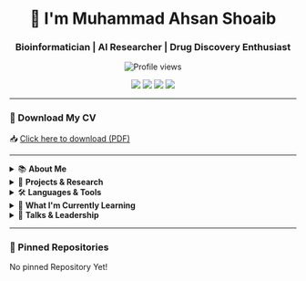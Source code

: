 <h1 align="center">👋 I'm Muhammad Ahsan Shoaib</h1>
<h3 align="center"> Bioinformatician | AI Researcher | Drug Discovery Enthusiast</h3>

<p align="center">
  <img src="https://komarev.com/ghpvc/?username=mahsanshoaib1&label=Profile%20views&color=0e75b6&style=flat" alt="Profile views" />
</p>

<p align="center">
  <a href="mailto:mahsan.202101873@gcuf.edu.pk"><img src="https://img.shields.io/badge/Gmail-D14836?style=for-the-badge&logo=gmail&logoColor=white" /></a>
  <a href="https://www.linkedin.com/in/muhammadahsanshoaib/"><img src="https://img.shields.io/badge/LinkedIn-0077B5?style=for-the-badge&logo=linkedin&logoColor=white" /></a>
  <a href="https://twitter.com/mahsanshoaib"><img src="https://img.shields.io/badge/Twitter-1DA1F2?style=for-the-badge&logo=twitter&logoColor=white" /></a>
  <a href="https://kaggle.com/mahsanshoaib"><img src="https://img.shields.io/badge/Kaggle-20BEFF?style=for-the-badge&logo=kaggle&logoColor=white" /></a>
</p>

---

### 📄 Download My CV
📥 [Click here to download (PDF)](https://github.com/mahsanshoaib1/mahsanshoaib1/blob/main/Ahsan_CV_BS.pdf)

---

<details>
<summary>📚 <strong>About Me</strong></summary>

- 🎓 Final year BS student in **Bioinformatics** at GCUF, Pakistan
- 🤖 Fascinated by how **Artificial Intelligence** can revolutionize **healthcare and genomics**
- 🧬 Love working on **vaccine design**, **genomic prediction**, and **protein-ligand modeling**
- 🧠 Interested in **Neurobiology**, **Systems Biology**, and **Computational Drug Discovery**

</details>

<details>
<summary>🔬 <strong>Projects & Research</strong></summary>

- 🧪 **Multi-epitope Subunit Vaccine for *Leishmania donovani***  
  Designed a vaccine using immune informatics and reverse vaccinology pipelines.

- 🧠 **PRIORNET: SNP + PPI Deep Learning Framework**  
  Improved prediction of genomic traits using multilayer perceptrons and biological prior knowledge.

- 🧬 **Intern @ Integrative Omics & Molecular Modeling Lab (IOMML)**  
  Contributing to AI-driven solutions in structural bioinformatics and molecular modeling.

</details>

<details>
<summary>🛠️ <strong>Languages & Tools</strong></summary>

**Languages:**  
Python • R • C++ • Bash • SQL • HTML • JavaScript

**AI/ML Libraries:**  
PyTorch • TensorFlow • OpenCV • scikit-learn • Pandas • Seaborn

**Bioinformatics Tools:**  
AutoDock Vina • PyMOL • ExPASy • ProtParam • IEDB • PDBsum • Chimera • Swiss-Prot • PSI-BLAST

**Platforms:**  
Linux • GitHub • Kaggle • Google Cloud • MATLAB

</details>

<details>
<summary>🌱 <strong>What I'm Currently Learning</strong></summary>

- 🧠 Protein-ligand binding affinity prediction
- 🔬 Virtual screening pipelines for drug discovery
- 🧫 AI-driven analysis of Next-Generation Sequencing (NGS)
- 📊 Multi-omics data integration using ML
</details>

<details>
<summary>🎤 <strong>Talks & Leadership</strong></summary>

- 🎓 Vice President – *Green Youth Movement*, GCUF
- ☮️ Executive Member – *Youth Peace & Development Corps*, GCUF
- 🎯 Amal Academy Fellow – *Professional skills program funded by Stanford*
- 🗣️ Speaker – *Climate Change & Minority Rights Awareness Events*
</details>

---

### 📌 Pinned Repositories

No pinned Repository Yet!

<!-- Replace repo names with your actual project repositories -->

<!--
<a href="https://github.com/mahsanshoaib1/PRIORNET">
  <img align="center" src="https://github-readme-stats.vercel.app/api/pin/?username=mahsanshoaib1&repo=PRIORNET&theme=default" />
</a>
<a href="https://github.com/mahsanshoaib1/Leishmania-Vaccine">
  <img align="center" src="https://github-readme-stats.vercel.app/api/pin/?username=mahsanshoaib1&repo=Leishmania-Vaccine&theme=default" />
</a>

---


### 📈 GitHub Stats & Languages

<p align="center">
  <img src="https://github-readme-stats.vercel.app/api?username=mahsanshoaib1&show_icons=true&count_private=true&theme=default" width="48%"/>
  <img src="https://github-readme-stats.vercel.app/api/top-langs/?username=mahsanshoaib1&layout=compact&theme=default" width="48%"/>
</p>

---



### ⚡ Fun Fact  
🧠 I’m obsessed with understanding consciousness through the lens of **neuroscience** and **AI**, and I love being outdoors as an **athlete**.

---

<p align="center">
  <img src="https://github-readme-streak-stats.herokuapp.com?user=mahsanshoaib1&theme=default" alt="GitHub Streak" />
</p>

---

⭐️ *Feel free to fork this README and use it as inspiration!*
-->
